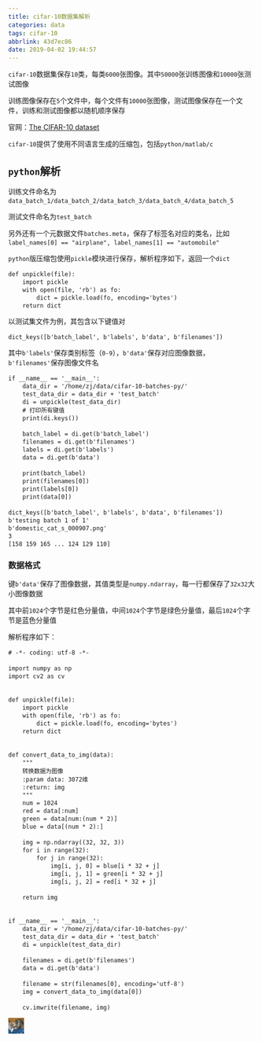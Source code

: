 ```yaml
---
title: cifar-10数据集解析
categories: data
tags: cifar-10
abbrlink: 43d7ec86
date: 2019-04-02 19:44:57
---
```


`cifar-10`数据集保存`10`类，每类`6000`张图像。其中`50000`张训练图像和`10000`张测试图像

训练图像保存在`5`个文件中，每个文件有`10000`张图像，测试图像保存在一个文件，训练和测试图像都以随机顺序保存

官网：[The CIFAR-10 dataset](http://www.cs.toronto.edu/~kriz/cifar.html)

`cifar-10`提供了使用不同语言生成的压缩包，包括`python/matlab/c`

## `python`解析

训练文件命名为`data_batch_1/data_batch_2/data_batch_3/data_batch_4/data_batch_5`

测试文件命名为`test_batch`

另外还有一个元数据文件`batches.meta`，保存了标签名对应的类名，比如`label_names[0] == "airplane", label_names[1] == "automobile"`

`python`版压缩包使用`pickle`模块进行保存，解析程序如下，返回一个`dict`

```
def unpickle(file):
    import pickle
    with open(file, 'rb') as fo:
        dict = pickle.load(fo, encoding='bytes')
    return dict
```

以测试集文件为例，其包含以下键值对

```
dict_keys([b'batch_label', b'labels', b'data', b'filenames'])
```

其中`b'labels'`保存类别标签（`0-9`），`b'data'`保存对应图像数据，`b'filenames'`保存图像文件名

```
if __name__ == '__main__':
    data_dir = '/home/zj/data/cifar-10-batches-py/'
    test_data_dir = data_dir + 'test_batch'
    di = unpickle(test_data_dir)
    # 打印所有键值
    print(di.keys())

    batch_label = di.get(b'batch_label')
    filenames = di.get(b'filenames')
    labels = di.get(b'labels')
    data = di.get(b'data')

    print(batch_label)
    print(filenames[0])
    print(labels[0])
    print(data[0])

dict_keys([b'batch_label', b'labels', b'data', b'filenames'])
b'testing batch 1 of 1'
b'domestic_cat_s_000907.png'
3
[158 159 165 ... 124 129 110]
```

### 数据格式

键`b'data'`保存了图像数据，其值类型是`numpy.ndarray`，每一行都保存了`32x32`大小图像数据

其中前`1024`个字节是红色分量值，中间`1024`个字节是绿色分量值，最后`1024`个字节是蓝色分量值

解析程序如下：

```
# -*- coding: utf-8 -*-

import numpy as np
import cv2 as cv


def unpickle(file):
    import pickle
    with open(file, 'rb') as fo:
        dict = pickle.load(fo, encoding='bytes')
    return dict


def convert_data_to_img(data):
    """
    转换数据为图像
    :param data: 3072维
    :return: img
    """
    num = 1024
    red = data[:num]
    green = data[num:(num * 2)]
    blue = data[(num * 2):]

    img = np.ndarray((32, 32, 3))
    for i in range(32):
        for j in range(32):
            img[i, j, 0] = blue[i * 32 + j]
            img[i, j, 1] = green[i * 32 + j]
            img[i, j, 2] = red[i * 32 + j]

    return img


if __name__ == '__main__':
    data_dir = '/home/zj/data/cifar-10-batches-py/'
    test_data_dir = data_dir + 'test_batch'
    di = unpickle(test_data_dir)

    filenames = di.get(b'filenames')
    data = di.get(b'data')

    filename = str(filenames[0], encoding='utf-8')
    img = convert_data_to_img(data[0])

    cv.imwrite(filename, img)
```

![](/imgs/cifar-10数据集解析/domestic_cat_s_000907.png)